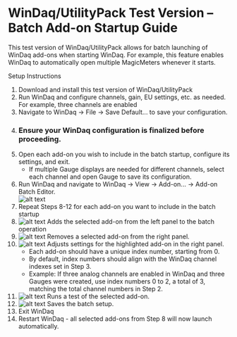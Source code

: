 # WinDaq/UtilityPack Test Version – Batch Add-on Startup Guide

This test version of WinDaq/UtilityPack allows for batch launching of WinDaq add-ons when starting WinDaq. For example, this feature enables WinDaq to automatically open multiple MagicMeters whenever it starts.

Setup Instructions 
1. Download and install this test version of WinDaq/UtilityPack
2. Run WinDaq and configure channels, gain, EU settings, etc. as needed. For example, three channels are enabled
3. Navigate to WinDaq → File → Save Default... to save your configuration. 
4. ### Ensure your WinDaq configuration is finalized before proceeding.
5. Open each add-on you wish to include in the batch startup, configure its settings, and exit.
   - If multiple Gauge displays are needed for different channels, select each channel and open Gauge to save its configuration.
6. Run WinDaq and navigate to WinDaq → View → Add-on... → Add-on Batch Editor.<br/> 
![alt text](https://www.dataq.com/resources/images/addonbatch.png)
7. Repeat Steps 8-12 for each add-on you want to include in the batch startup
8. ![alt text](https://www.dataq.com/resources/images/add.BMP) Adds the selected add-on from the left panel to the batch operation
9. ![alt text](https://www.dataq.com/resources/images/minus.BMP) Removes a selected add-on from the right panel.
10. ![alt text](https://www.dataq.com/resources/images/config.bmp) Adjusts settings for the highlighted add-on in the right panel. 
    - Each add-on should have a unique index number, starting from 0.
    - By default, index numbers should align with the WinDaq channel indexes set in Step 3.
    - Example: If three analog channels are enabled in WinDaq and three Gauges were created, use index numbers 0 to 2, a total of 3, matching the total channel numbers in Step 2.
11. ![alt text](https://www.dataq.com/resources/images/testdrive.bmp) Runs a test of the selected add-on.
12. ![alt text](https://www.dataq.com/resources/images/accept.bmp) Saves the batch setup.
13. Exit WinDaq
14. Restart WinDaq - all selected add-ons from Step 8 will now launch automatically.

